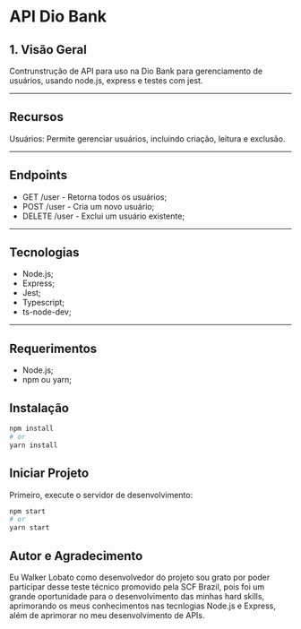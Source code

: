 # API Dio Bank

## 1. Visão Geral
Contrunstrução de API para uso na Dio Bank para gerenciamento de usuários, usando node.js, express e testes com jest.

<hr>

## Recursos
Usuários: Permite gerenciar usuários, incluindo criação, leitura e exclusão.

<hr>

## Endpoints
- GET /user - Retorna todos os usuários;
- POST /user - Cria um novo usuário;
- DELETE /user - Exclui um usuário existente;

<hr>

## Tecnologias
- Node.js;
- Express;
- Jest;
- Typescript;
- ts-node-dev;

<hr>

## **Requerimentos**
- Node.js;
- npm ou yarn;

## **Instalação**
```bash
npm install
# or
yarn install
```

## Iniciar Projeto

Primeiro, execute o servidor de desenvolvimento:

```bash
npm start
# or
yarn start
```

## **Autor e Agradecimento**
Eu Walker Lobato como desenvolvedor do projeto sou grato por poder participar desse teste técnico promovido pela SCF Brazil, pois foi um grande oportunidade para o desenvolvimento das minhas hard skills, aprimorando os meus conhecimentos nas tecnlogias Node.js e Express, além de aprimorar no meu desenvolvimento de APIs.
